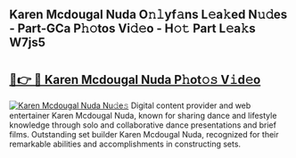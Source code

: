 ## Karen Mcdougal Nuda O𝚗𝚕yf𝚊ns L𝚎a𝚔ed N𝚞𝚍es - Part-GCa P𝚑𝚘tos Vi𝚍𝚎o - H𝚘𝚝 Part L𝚎a𝚔s W7js5

# <h2><a href="http://kfa8d6u.oniu.top/?m=Karen+Mcdougal+Nuda">🔗👉 🔴 Karen Mcdougal Nuda P𝚑ot𝚘𝚜 V𝚒d𝚎o</a></h2>

[![Karen Mcdougal Nuda Nu𝚍e𝚜](https://i.imgur.com/0qMVB7G.gif)](http://kfa8d6u.oniu.top/?m=Karen+Mcdougal+Nuda)
Digital content provider and web entertainer Karen Mcdougal Nuda, known for sharing dance and lifestyle knowledge through solo and collaborative dance presentations and brief films. Outstanding set builder Karen Mcdougal Nuda, recognized for their remarkable abilities and accomplishments in constructing sets.  

